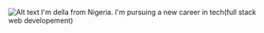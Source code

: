 ![Alt text](relative/path/to/[img.jpg](https://camo.githubusercontent.com/8ce23a7eb4b2fb99d1b4a5c4b7a323fb17b5f12336f6753cb7b64c162c72b3d0/68747470733a2f2f63646e2e6472696262626c652e636f6d2f75736572732f35393934372f73637265656e73686f74732f31363438373536362f6d656469612f31636464616632663138653637643962663166393462363562643262303763382e6a70673f636f6d70726573733d3126726573697a653d3736387835373626766572746963616c3d746f70)?raw=true "Title")
I'm della from Nigeria. 
I'm pursuing a new career in tech(full stack web developement)
